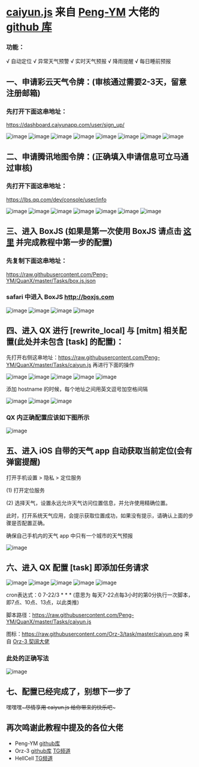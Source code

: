 # [caiyun.js](https://github.com/Peng-YM/QuanX/blob/master/Tasks/caiyun.js) 来自 [Peng-YM](https://github.com/Peng-YM) 大佬的 [github 库](https://github.com/Peng-YM/QuanX/tree/master/Tasks)

### 功能：

√ 自动定位
√ 异常天气预警
√ 实时天气预报
√ 降雨提醒
√ 每日睡前预报

## 一、申请彩云天气令牌：(审核通过需要2-3天，留意注册邮箱)

### 先打开下面这串地址：

https://dashboard.caiyunapp.com/user/sign_up/

![image](https://raw.githubusercontent.com/chiupam/tutorial-image/master/QuantumultX/caiyun_api_1.png)
![image](https://raw.githubusercontent.com/chiupam/tutorial-image/master/QuantumultX/caiyun_api_2.png)
![image](https://raw.githubusercontent.com/chiupam/tutorial-image/master/QuantumultX/caiyun_api_3.png)
![image](https://raw.githubusercontent.com/chiupam/tutorial-image/master/QuantumultX/caiyun_api_4.png)
![image](https://raw.githubusercontent.com/chiupam/tutorial-image/master/QuantumultX/caiyun_api_5.png)
![image](https://raw.githubusercontent.com/chiupam/tutorial-image/master/QuantumultX/caiyun_api_6.png)
![image](https://raw.githubusercontent.com/chiupam/tutorial-image/master/QuantumultX/caiyun_api_7.png)
![image](https://raw.githubusercontent.com/chiupam/tutorial-image/master/QuantumultX/caiyun_api_8.png)

## 二、申请腾讯地图令牌：(正确填入申请信息可立马通过审核)

### 先打开下面这串地址：

https://lbs.qq.com/dev/console/user/info

![image](https://raw.githubusercontent.com/chiupam/tutorial-image/master/QuantumultX/tencent_api_1.png)
![image](https://raw.githubusercontent.com/chiupam/tutorial-image/master/QuantumultX/tencent_api_2.png)
![image](https://raw.githubusercontent.com/chiupam/tutorial-image/master/QuantumultX/tencent_api_3.png)
![image](https://raw.githubusercontent.com/chiupam/tutorial-image/master/QuantumultX/tencent_api_4.png)
![image](https://raw.githubusercontent.com/chiupam/tutorial-image/master/QuantumultX/tencent_api_5.png)
![image](https://raw.githubusercontent.com/chiupam/tutorial-image/master/QuantumultX/tencent_api_6.png)
![image](https://raw.githubusercontent.com/chiupam/tutorial-image/master/QuantumultX/tencent_api_7.png)

## 三、进入 BoxJS (如果是第一次使用 BoxJS 请点击 [这里](https://github.com/chiupam/tutorial/blob/master/QuantumultX/BoxJS.md) 并完成教程中第一步的配置)

### 先复制下面这串地址：

https://raw.githubusercontent.com/Peng-YM/QuanX/master/Tasks/box.js.json

### safari 中进入 BoxJS http://boxjs.com

![image](https://raw.githubusercontent.com/chiupam/tutorial-image/master/QuantumultX/caiyun_boxjs_2.png)
![image](https://raw.githubusercontent.com/chiupam/tutorial-image/master/QuantumultX/caiyun_boxjs_3.png)
![image](https://raw.githubusercontent.com/chiupam/tutorial-image/master/QuantumultX/caiyun_boxjs_4.png)
![image](https://raw.githubusercontent.com/chiupam/tutorial-image/master/QuantumultX/caiyun_boxjs_5.png)

## 四、进入 QX 进行 [rewrite_local] 与 [mitm] 相关配置(此处并未包含 [task] 的配置)：

先打开右侧这串地址：https://raw.githubusercontent.com/Peng-YM/QuanX/master/Tasks/caiyun.js 再进行下面的操作

![image](https://raw.githubusercontent.com/chiupam/tutorial-image/master/QuantumultX/dianji.png)
![image](https://raw.githubusercontent.com/chiupam/tutorial-image/master/QuantumultX/bianji.png)
![image](https://raw.githubusercontent.com/chiupam/tutorial-image/master/QuantumultX/caiyun_rewrite.png)
![image](https://raw.githubusercontent.com/chiupam/tutorial-image/master/QuantumultX/rewrite_local.png)
![image](https://raw.githubusercontent.com/chiupam/tutorial-image/master/QuantumultX/caiyun_hostname.png)

添加 hostname 的时候，每个地址之间用英文逗号加空格间隔

![image](https://raw.githubusercontent.com/chiupam/tutorial-image/master/QuantumultX/hostname.png)
![image](https://raw.githubusercontent.com/chiupam/tutorial-image/master/QuantumultX/changan.png)
![image](https://raw.githubusercontent.com/chiupam/tutorial-image/master/QuantumultX/up.png)

### QX 内正确配置应该如下图所示

![image](https://raw.githubusercontent.com/chiupam/tutorial-image/master/QuantumultX/caiyun_right.png)

## 五、进入 iOS 自带的天气 app 自动获取当前定位(会有弹窗提醒)

打开手机设置 > 隐私 > 定位服务

(1) 打开定位服务

(2) 选择天气，设置永远允许天气访问位置信息，并允许使用精确位置。

此时，打开系统天气应用，会提示获取位置成功，如果没有提示，请确认上面的步骤是否配置正确。

确保自己手机内的天气 app 中只有一个城市的天气预报

![image](https://raw.githubusercontent.com/chiupam/tutorial-image/master/QuantumultX/caiyun_weatherapp.png)

## 六、进入 QX 配置 [task] 即添加任务请求

![image](https://raw.githubusercontent.com/chiupam/tutorial-image/master/QuantumultX/task_ui.png)
![image](https://raw.githubusercontent.com/chiupam/tutorial-image/master/QuantumultX/caiyun_task_1.png)
![image](https://raw.githubusercontent.com/chiupam/tutorial-image/master/QuantumultX/caiyun_task_2.png)
![image](https://raw.githubusercontent.com/chiupam/tutorial-image/master/QuantumultX/caiyun_task_3.png)
![image](https://raw.githubusercontent.com/chiupam/tutorial-image/master/QuantumultX/caiyun_task_4.png)

cron表达式：0 7-22/3 * * * (意思为 每天7-22点每3小时的第0分执行一次脚本，即7点、10点、13点，以此类推)

脚本路径：https://raw.githubusercontent.com/Peng-YM/QuanX/master/Tasks/caiyun.js 

图标：https://raw.githubusercontent.com/Orz-3/task/master/caiyun.png 来自 [Orz-3 契阔大佬](https://github.com/Orz-3/task)

### 此处的正确写法

![image](https://raw.githubusercontent.com/chiupam/tutorial-image/master/QuantumultX/caiyun_task_5.png)

## 七、配置已经完成了，别想下一步了

嘿嘿嘿~~~尽情享用 caiyun.js 给你带来的快乐吧~~~

## 再次鸣谢此教程中提及的各位大佬
- Peng-YM [github库](https://github.com/Peng-YM)
- Orz-3 [github库](https://github.com/Orz-3) [TG频道](https://t.me/Orzmini)
- HellCell [TG频道](https://t.me/HellCellZC123)
